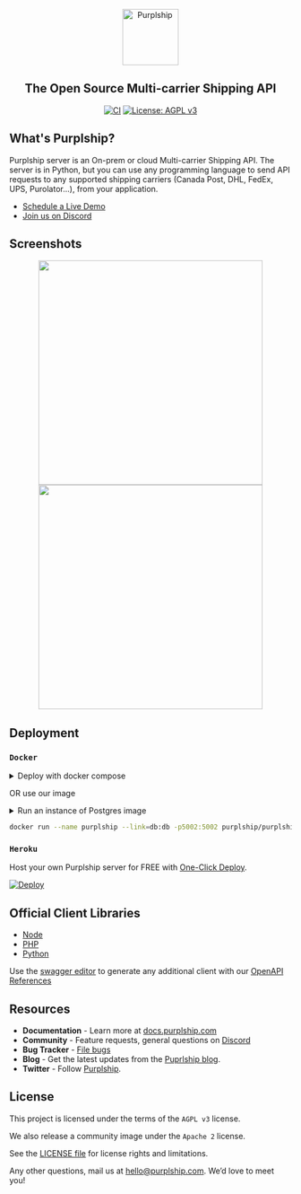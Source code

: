 <p align="center">
  <p align="center">
    <a href="https://purplship.com" target="_blank">
      <img src="https://github.com/PurplShip/purplship-server/raw/main/src/purpleserver/purpleserver/static/extra/branding/icon.png" alt="Purplship" height="100">
    </a>
  </p>
  <h2 align="center">
    The Open Source Multi-carrier Shipping API
  </h2>
  <p align="center">
    <a href="https://github.com/PurplShip/purplship-server/actions"><img src="https://github.com/PurplShip/purplship-server/workflows/PuprlShip-Server/badge.svg" alt="CI" style="max-width:100%;"></a>
    <a href="https://www.gnu.org/licenses/agpl-3.0" rel="nofollow"><img src="https://camo.githubusercontent.com/cb1d26ec555a33e9f09fe279b5edc49996a3bb3b/68747470733a2f2f696d672e736869656c64732e696f2f62616467652f4c6963656e73652d4147504c25323076332d626c75652e737667" alt="License: AGPL v3" data-canonical-src="https://img.shields.io/badge/License-AGPL%20v3-blue.svg" style="max-width:100%;"></a>
  </p>
</p>


## What's Purplship?

Purplship server is an On-prem or cloud Multi-carrier Shipping API.
The server is in Python, but you can use any programming language to send API requests to 
any supported shipping carriers (Canada Post, DHL, FedEx, UPS, Purolator...), from your application.

- [Schedule a Live Demo](https://purplship.com/schedule-demo/)
- [Join us on Discord](https://discord.gg/kXEa3UMRHd)


## Screenshots

<p align="center">
  <img src="https://raw.githubusercontent.com/PurplShip/purplship-server/main/artifacts/dashboard1.png" width="400">
  <img src="https://raw.githubusercontent.com/PurplShip/purplship-server/main/artifacts/dashboard2.png" width="400">
</p>


## Deployment

### `Docker`

<details>
<summary>Deploy with docker compose</summary>

```yaml
version: '3'

services:
  db:
    image: postgres
    restart: always
    environment:
      POSTGRES_DB: "db"
      POSTGRES_USER: "postgres"
      POSTGRES_PASSWORD: "postgres"

  purplship:
    image: purplship/purplship-server:[version]
    restart: always
    environment:
      - DEBUG_MODE=True
      - ALLOWED_HOSTS=*
      - DATABASE_HOST=db
      - DATABASE_PORT=5432
      - DATABASE_NAME=db
      - DATABASE_USERNAME=postgres
      - DATABASE_PASSWORD=postgres
    ports:
      - "5002:5002"
    depends_on:
      - db
```

</details>

OR use our image 

<details>
<summary>Run an instance of Postgres image</summary>

```bash
docker run -d --name db -e POSTGRES_USER=postgres -e POSTGRES_PASSWORD=postgres postgres
```

</details>

```bash
docker run --name purplship --link=db:db -p5002:5002 purplship/purplship-server:[version]
```

### `Heroku`

Host your own Purplship server for FREE with [One-Click Deploy](https://heroku.com/deploy).

[![Deploy](https://www.herokucdn.com/deploy/button.svg)](https://heroku.com/deploy?template=https://github.com/PurplShip/purplship-heroku/tree/main/)


## Official Client Libraries

- [Node](https://github.com/PurplShip/purplship-node)
- [PHP](https://github.com/PurplShip/purplship-php-client)
- [Python](https://github.com/PurplShip/purplship-python-client)

Use the [swagger editor](https://editor.swagger.io/) to generate any additional client with our [OpenAPI References](https://github.com/PurplShip/purplship-server/tree/main/openapi)


## Resources

- **Documentation** - Learn more at [docs.purplship.com](https://docs.purplship.com)
- **Community** - Feature requests, general questions on [Discord](https://discord.gg/kXEa3UMRHd)
- **Bug Tracker** - [File bugs](https://github.com/PurplShip/purplship-server/issues)
- **Blog** - Get the latest updates from the [Puprlship blog](https://blog.purplship.com).
- **Twitter** - Follow [Purplship](https://twitter.com/purplship).


## License

This project is licensed under the terms of the `AGPL v3` license.

We also release a community image under the `Apache 2` license.

See the [LICENSE file](/LICENSE) for license rights and limitations.

Any other questions, mail us at hello@purplship.com. We’d love to meet you!